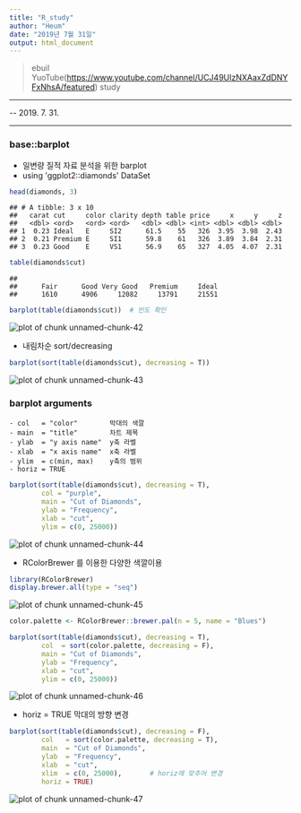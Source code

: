 ```yaml
---
title: "R_study"
author: "Heum"
date: "2019년 7월 31일"
output: html_document
---
```



> ebuil YuoTube(https://www.youtube.com/channel/UCJ49UIzNXAaxZdDNYFxNhsA/featured) study

***
-- 2019. 7. 31. 

***

### base::barplot

  - 일변량 질적 자료 분석을 위한 barplot
  - using 'ggplot2::diamonds' DataSet


```r
head(diamonds, 3)
```

```
## # A tibble: 3 x 10
##   carat cut     color clarity depth table price     x     y     z
##   <dbl> <ord>   <ord> <ord>   <dbl> <dbl> <int> <dbl> <dbl> <dbl>
## 1  0.23 Ideal   E     SI2      61.5    55   326  3.95  3.98  2.43
## 2  0.21 Premium E     SI1      59.8    61   326  3.89  3.84  2.31
## 3  0.23 Good    E     VS1      56.9    65   327  4.05  4.07  2.31
```

```r
table(diamonds$cut)
```

```
## 
##      Fair      Good Very Good   Premium     Ideal 
##      1610      4906     12082     13791     21551
```


```r
barplot(table(diamonds$cut))  # 빈도 확인 
```

![plot of chunk unnamed-chunk-42](figure/unnamed-chunk-42-1.png)

  - 내림차순 sort/decreasing

```r
barplot(sort(table(diamonds$cut), decreasing = T))
```

![plot of chunk unnamed-chunk-43](figure/unnamed-chunk-43-1.png)
  
### barplot arguments
  
    - col   = "color"        막대의 색깔
    - main  = "title"        차트 제목
    - ylab  = "y axis name"  y축 라벨
    - xlab  = "x axis name"  x축 라벨 
    - ylim  = c(min, max)    y축의 범위
    - horiz = TRUE


```r
barplot(sort(table(diamonds$cut), decreasing = T), 
        col = "purple", 
        main = "Cut of Diamonds", 
        ylab = "Frequency", 
        xlab = "cut", 
        ylim = c(0, 25000))
```

![plot of chunk unnamed-chunk-44](figure/unnamed-chunk-44-1.png)

  - RColorBrewer 를 이용한 다양한 색깔이용

```r
library(RColorBrewer)
display.brewer.all(type = "seq")
```

![plot of chunk unnamed-chunk-45](figure/unnamed-chunk-45-1.png)



```r
color.palette <- RColorBrewer::brewer.pal(n = 5, name = "Blues")

barplot(sort(table(diamonds$cut), decreasing = T), 
        col  = sort(color.palette, decreasing = F), 
        main = "Cut of Diamonds", 
        ylab = "Frequency", 
        xlab = "cut", 
        ylim = c(0, 25000))
```

![plot of chunk unnamed-chunk-46](figure/unnamed-chunk-46-1.png)
  
  - horiz = TRUE  막대의 방향 변경

```r
barplot(sort(table(diamonds$cut), decreasing = F), 
        col   = sort(color.palette, decreasing = T),
        main  = "Cut of Diamonds", 
        ylab  = "Frequency", 
        xlab  = "cut", 
        xlim  = c(0, 25000),       # horiz에 맞추어 변경 
        horiz = TRUE)
```

![plot of chunk unnamed-chunk-47](figure/unnamed-chunk-47-1.png)
  
  

